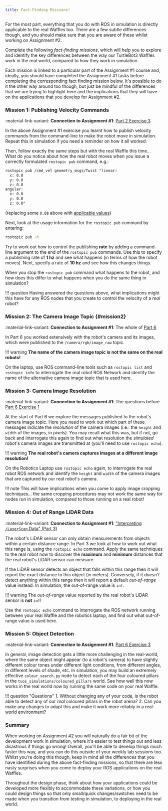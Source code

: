 ```yaml
---  
title: Fact-Finding Missions!  
---
```


For the most part, everything that you do with ROS in simulation is directly applicable to the real Waffles too. There are a few subtle differences though, and you should make sure that you are aware of these whilst working on Assignment #2.

Complete the following *fact-finding missions*, which will help you to explore and identify the key differences between the way our TurtleBot3 Waffles work in the real world, compared to how they work in simulation.

Each mission is linked to a particular part of the Assignment #1 course and, ideally, you should have completed the Assignment #1 tasks before completing the corresponding fact finding mission below. It's possible to do it the other way around too though, but just be mindful of the differences that we are trying to highlight here and the implications that they will have on the applications that you develop for Assignment #2. 

### Mission 1: Publishing Velocity Commands

:material-link-variant: **Connection to Assignment #1**: [Part 2 Exercise 3](../../com2009/assignment1/part2/#ex3) 

In the above Assignment #1 exercise you learnt how to publish velocity commands from the command-line to make the robot move in simulation. Repeat this in simulation if you need a reminder on how it all worked.

Then, follow exactly the same steps but with the real Waffle this time... What do you notice about how the real robot moves when you issue a correctly formulated `rostopic pub` command, e.g.:

```txt
rostopic pub /cmd_vel geometry_msgs/Twist "linear:
  x: 0.0
  y: 0.0
  z: 0.0
angular:
  x: 0.0
  y: 0.0
  z: 0.0"
```

(replacing some `0.0`s above with [applicable values](../../about/robots/#max_vels))

Next, look at the usage information for the `rostopic pub` command by entering:

```bash
rostopic pub -h
```

Try to work out how to control the publishing **rate** by adding a command-line argument to the end of the `rostopic pub` commands. Use this to specify a publishing rate of **1 hz** and see what happens (in terms of how the robot moves). Next, specify a rate of **10 hz** and see how this changes things.

When you stop the `rostopic pub` command what happens to the robot, and how does this differ to what happens when you do the same thing in simulation?

!!! question 
    Having answered the questions above, what implications might this have for any ROS nodes that you create to control the velocity of a *real* robot? 

### Mission 2: The Camera Image Topic {#mission2}

:material-link-variant: **Connection to Assignment #1**: The whole of [Part 6](../../com2009/assignment1/part6/)

In Part 6 you worked extensively with the robot's camera and its images, which were published to the `/camera/rgb/image_raw` topic.

!!! warning
    **The name of the camera image topic is not the same on the real robots!**

On the laptop, use ROS command-line tools such as `rostopic list` and `rostopic info` to interrogate the real robot ROS Network and identify the name of the alternative camera image topic that is used here.

### Mission 3: Camera Image Resolution

:material-link-variant: **Connection to Assignment #1**: The questions before [Part 6 Exercise 1](../../com2009/assignment1/part6/#cam_img_questions)

At the start of Part 6 we explore the messages published to the robot's camera image topic. Here you need to work out which part of these messages indicate the *resolution* of the camera images (i.e.: the `height` and `width` of the images, in pixels). You may recall what this was, but if not, go back and interrogate this again to find out what resolution the *simulated* robot's camera images are transmitted at (you'll need to use `rostopic echo`). 

!!! warning 
    **The real robot's camera captures images at a different image resolution!** 

On the Robotics Laptop use `rostopic echo` again, to interrogate the real robot ROS network and identify the `height` and `width` of the camera images that are captured by our real robot's camera.

!!! note 
    This will have implications when you come to apply image cropping techniques... the same cropping procedures may not work the same way for nodes run in simulation, compared to those running on a real robot!

### Mission 4: Out of Range LiDAR Data

:material-link-variant: **Connection to Assignment #1**: ["Interpreting `/LaserScan` Data" (Part 3)](../../com2009/assignment1/part3/#interpreting-laserscan-data)

The robot's LiDAR sensor can only obtain measurements from objects within a certain distance range. In Part 3 we look at how to work out what this range is, using the `rostopic echo` command. Apply the same techniques to the real robot now to discover the **maximum** and **minimum** distances that the real robot's LiDAR sensor can measure.

If the LiDAR sensor detects an object that falls within this range then it will report the exact distance to this object (in meters). Conversely, if it *doesn't* detect anything within this range then it will report a default *out-of-range* value instead. In simulation, the out-of-range value is `inf`.

!!! warning
    The *out-of-range* value reported by the real robot's LiDAR sensor is **not** `inf`!

Use the `rostopic echo` command to interrogate the ROS network running between your real Waffle and the robotics laptop, and find out what out-of-range value is used here.

### Mission 5: Object Detection

:material-link-variant: **Connection to Assignment #1**: [Part 6 Exercise 3](../../com2009/assignment1/part6/#ex3)

In general, image detection gets a little more challenging in the real-world, where the same object might appear (to a robot's camera) to have slightly different colour tones under different light conditions, from different angles, in different levels of shade, etc. In simulation, you may build an extremely effective `colour_search.py` node to detect each of the four coloured pillars in the `tuos_simulations/coloured_pillars` world. See how well this now works in the real world now by running the same code on your real Waffle.

!!! question "Questions"
    1. Without changing any of your code, is the robot able to detect any of our *real* coloured pillars in the robot arena?
    2. Can you make any changes to adapt this and make it work more reliably in a real-world environment?

### Summary

When working on Assignment #2 you will naturally do a fair bit of the development work in simulation, where it's easier to test things out and less disastrous if things go wrong! Overall, you'll be able to develop things much faster this way, and you can do this outside of your weekly lab sessions too. Whilst you're doing this though, keep in mind all the differences that you have identified during the above fact-finding missions, so that there are less nasty surprises when you come to deploy your ROS applications on the real Waffles. 

Throughout the design phase, think about how your applications could be developed more flexibly to accommodate these variations, or how you could design things so that only small/quick changes/switches need to be made when you transition from testing in simulation, to deploying in the real world. 